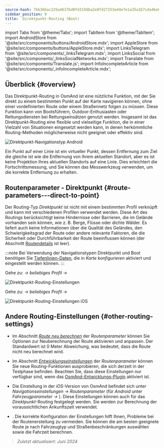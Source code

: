 ```yaml
---
source-hash: 7bb36bac225a4637bd0fd319dba2e8fd27253ed4e7e1a35a1b7cda4be6a24614
sidebar_position: 9
title:  Direktpunkt-Routing (Boot)
---
```

import Tabs from '@theme/Tabs';
import TabItem from '@theme/TabItem';
import AndroidStore from '@site/src/components/buttons/AndroidStore.mdx';
import AppleStore from '@site/src/components/buttons/AppleStore.mdx';
import LinksTelegram from '@site/src/components/_linksTelegram.mdx';
import LinksSocial from '@site/src/components/_linksSocialNetworks.mdx';
import Translate from '@site/src/components/Translate.js';
import InfoIncompleteArticle from '@site/src/components/_infoIncompleteArticle.mdx';



## Überblick {#overview}

Das Direktpunkt-Routing in OsmAnd ist eine nützliche Funktion, mit der Sie direkt zu einem bestimmten Punkt auf der Karte navigieren können, ohne einer vordefinierten Route oder einem Straßennetz folgen zu müssen. Diese Funktion kann von Bootsführern, Outdoor-Enthusiasten oder Rettungsdiensten bei Rettungseinsätzen genutzt werden. Insgesamt ist das Direktpunkt-Routing eine flexible und vielseitige Funktion, die in einer Vielzahl von Situationen eingesetzt werden kann, in denen herkömmliche Routing-Methoden möglicherweise nicht geeignet oder effektiv sind.

![Direktpunkt-Navigationstyp Android](@site/static/img/navigation/boat/direct_navigation_type_android.png)

Ein Punkt auf einer Linie ist ein virtueller Punkt, dessen Entfernung zum Ziel die gleiche ist wie die Entfernung von Ihrem aktuellen Standort, aber es ist keine Projektion Ihres aktuellen Standorts auf eine Linie. Dies erleichtert die Fortschrittsmessung, und Sie können das Messwerkzeug verwenden, um die korrekte Entfernung zu erhalten.


## Routenparameter - Direktpunkt {#route-parameters---direct-to-point}

Der Routing-Typ *Direktpunkt* ist nicht mit einem bestimmten Profil verknüpft und kann mit verschiedenen Profilen verwendet werden.
Diese Art des Routings berücksichtigt keine Hindernisse oder Barrieren, die im Gelände vorhanden sein können, wie z. B. Berge, Flüsse oder dichte Wälder. Es liefert auch keine Informationen über die Qualität des Geländes, den Schwierigkeitsgrad der Route oder andere relevante Faktoren, die die Sicherheit oder Durchführbarkeit der Route beeinflussen können (der Abschnitt [Routendetails](../setup/route-details.md) ist leer).

:::note
Bei Verwendung der Navigationstypen Direktpunkt und Boot benötigen Sie [Tiefenlinien-Daten](../../plugins/nautical-charts.md#nautical-map-style), die in *Karte konfigurieren* aktiviert und eingestellt werden können.
:::

<Tabs groupId="operating-systems">

<TabItem value="android" label="Android">

Gehe zu: *<Translate android="true" ids="shared_string_menu,shared_string_settings"/> → beliebiges Profil → <Translate android="true" ids="routing_settings_2,nav_type_hint"/>*

![Direktpunkt-Routing-Einstellungen](@site/static/img/navigation/routing/direct_to_point_routing_3_andr.png)

</TabItem>

<TabItem value="ios" label="iOS">

Gehe zu: *<Translate android="true" ids="shared_string_menu,shared_string_settings"/> → beliebiges Profil → <Translate android="true" ids="routing_settings_2,nav_type_hint"/>*

![Direktpunkt-Routing-Einstellungen iOS](@site/static/img/navigation/routing/direct_to_point_ios.png)

</TabItem>

</Tabs>


## Andere Routing-Einstellungen {#other-routing-settings}

- Im Abschnitt [*Route neu berechnen*](../../navigation/guidance/navigation-settings.md#recalculate-route) der *Routenparameter* können Sie Optionen zur Neuberechnung der Route aktivieren und anpassen. Der Standardwert ist 0 Meter Abweichung, was bedeutet, dass die Route nicht neu berechnet wird.

- Im Abschnitt [*Entwicklungseinstellungen*](../guidance/navigation-settings.md#development-settings) der *Routenparameter* können Sie neue Routing-Funktionen ausprobieren, die sich derzeit in der Testphase befinden. Beachten Sie, dass diese Einstellungen nur verfügbar sind, wenn das [OsmAnd-Entwicklungs-Plugin](../../plugins/development.md) aktiviert ist.

- Die Einstellung [*<Translate ios="true" ids="road_speeds"/>*](../guidance/navigation-settings.md#road-speeds) in der *iOS*-Version von OsmAnd befindet sich unter *Navigationseinstellungen → Routenparameter* (für *Android* unter *Fahrzeugparameter → [<Translate android="true" ids="default_speed_setting_title"/>](../guidance/navigation-settings.md#default-speed--road-speeds)*). Diese Einstellungen können auch für das *Direktpunkt*-Routing festgelegt werden. Sie werden zur Berechnung der voraussichtlichen Ankunftszeit verwendet.

- *[<Translate ios="true" ids="vehicle_parameters"/>](../guidance/navigation-settings.md#vehicle-parameters)*. Die korrekte Konfiguration der Einstellungen hilft Ihnen, Probleme bei der Routenerstellung zu vermeiden. Sie können die am besten geeignete Route je nach Fahrzeugtyp und Straßenbeschränkungen auswählen sowie die Fahrzeit berechnen.

> *Zuletzt aktualisiert: Juni 2024*